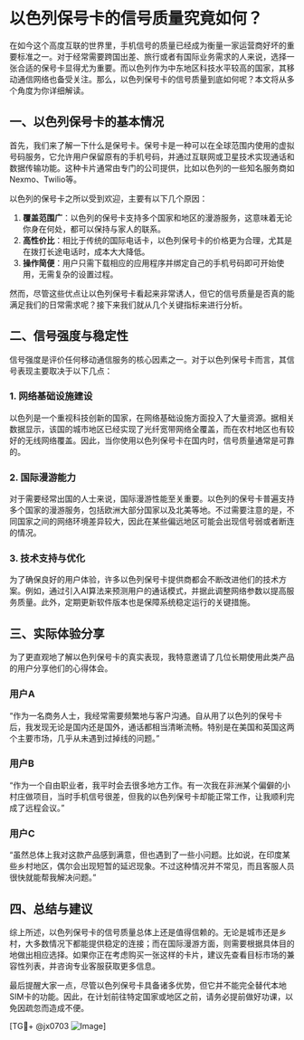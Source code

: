 # 以色列保号卡的信号质量究竟如何？

在如今这个高度互联的世界里，手机信号的质量已经成为衡量一家运营商好坏的重要标准之一。对于经常需要跨国出差、旅行或者有国际业务需求的人来说，选择一张合适的保号卡显得尤为重要。而以色列作为中东地区科技水平较高的国家，其移动通信网络也备受关注。那么，以色列保号卡的信号质量到底如何呢？本文将从多个角度为你详细解读。

## 一、以色列保号卡的基本情况

首先，我们来了解一下什么是保号卡。保号卡是一种可以在全球范围内使用的虚拟号码服务，它允许用户保留原有的手机号码，并通过互联网或卫星技术实现通话和数据传输功能。这种卡片通常由专门的公司提供，比如以色列的一些知名服务商如Nexmo、Twilio等。

以色列的保号卡之所以受到欢迎，主要有以下几个原因：
1. **覆盖范围广**：以色列的保号卡支持多个国家和地区的漫游服务，这意味着无论你身在何处，都可以保持与家人的联系。
2. **高性价比**：相比于传统的国际电话卡，以色列保号卡的价格更为合理，尤其是在拨打长途电话时，成本大大降低。
3. **操作简便**：用户只需下载相应的应用程序并绑定自己的手机号码即可开始使用，无需复杂的设置过程。

然而，尽管这些优点让以色列保号卡看起来非常诱人，但它的信号质量是否真的能满足我们的日常需求呢？接下来我们就从几个关键指标来进行分析。

## 二、信号强度与稳定性

信号强度是评价任何移动通信服务的核心因素之一。对于以色列保号卡而言，其信号表现主要取决于以下几点：

### 1. 网络基础设施建设
以色列是一个重视科技创新的国家，在网络基础设施方面投入了大量资源。据相关数据显示，该国的城市地区已经实现了光纤宽带网络全覆盖，而在农村地区也有较好的无线网络覆盖。因此，当你使用以色列保号卡在国内时，信号质量通常是可靠的。

### 2. 国际漫游能力
对于需要经常出国的人士来说，国际漫游性能至关重要。以色列的保号卡普遍支持多个国家的漫游服务，包括欧洲大部分国家以及北美等地。不过需要注意的是，不同国家之间的网络环境差异较大，因此在某些偏远地区可能会出现信号弱或者断连的情况。

### 3. 技术支持与优化
为了确保良好的用户体验，许多以色列保号卡提供商都会不断改进他们的技术方案。例如，通过引入AI算法来预测用户的通话模式，并据此调整网络参数以提高服务质量。此外，定期更新软件版本也是保障系统稳定运行的关键措施。

## 三、实际体验分享

为了更直观地了解以色列保号卡的真实表现，我特意邀请了几位长期使用此类产品的用户分享他们的心得体会。

### 用户A
“作为一名商务人士，我经常需要频繁地与客户沟通。自从用了以色列的保号卡后，我发现无论是国内还是国外，通话都相当清晰流畅。特别是在美国和英国这两个主要市场，几乎从未遇到过掉线的问题。”

### 用户B
“作为一个自由职业者，我平时会去很多地方工作。有一次我在非洲某个偏僻的小村庄做项目，当时手机信号很差，但我的以色列保号卡却能正常工作，让我顺利完成了远程会议。”

### 用户C
“虽然总体上我对这款产品感到满意，但也遇到了一些小问题。比如说，在印度某些乡村地区，偶尔会出现短暂的延迟现象。不过这种情况并不常见，而且客服人员很快就能帮我解决问题。”

## 四、总结与建议

综上所述，以色列保号卡的信号质量总体上还是值得信赖的。无论是城市还是乡村，大多数情况下都能提供稳定的连接；而在国际漫游方面，则需要根据具体目的地做出相应选择。如果你正在考虑购买一张这样的卡片，建议先查看目标市场的兼容性列表，并咨询专业客服获取更多信息。

最后提醒大家一点，尽管以色列保号卡具备诸多优势，但它并不能完全替代本地SIM卡的功能。因此，在计划前往特定国家或地区之前，请务必提前做好功课，以免因疏忽而造成不便。

[TG💪+ @jx0703 ![Image](https://github.com/user-attachments/assets/dbca1d08-cadb-493c-b0ec-ad6f7a83f270)]